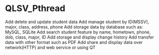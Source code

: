 # QLSV_Pthread
Add delete and update student data
Add manage student by ID(MSSV), major, class, address, phone
Add storage data by database such as: MySQL, SQLite
Add search student feature by name, hometown, phone, dob, class, major, ID
Add storage and display change history
Add transfer data with other format such as PDF
Add share and display data over network(HTTP) and web service or using QT
